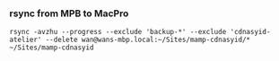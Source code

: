 ### rsync from MPB to MacPro

```shell
rsync -avzhu --progress --exclude 'backup-*' --exclude 'cdnasyid-atelier' --delete wan@wans-mbp.local:~/Sites/mamp-cdnasyid/* ~/Sites/mamp-cdnasyid
```
